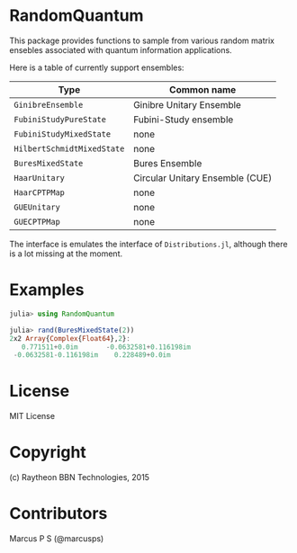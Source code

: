 # RandomQuantum

This package provides functions to sample from various random matrix ensebles
associated with quantum information applications.

Here is a table of currently support ensembles:

Type    | Common name
--------|----------
`GinibreEnsemble` | Ginibre Unitary Ensemble
`FubiniStudyPureState` | Fubini-Study ensemble
`FubiniStudyMixedState` | none
`HilbertSchmidtMixedState` | none
`BuresMixedState` | Bures Ensemble
`HaarUnitary` | Circular Unitary Ensemble (CUE) 
`HaarCPTPMap` | none
`GUEUnitary` | none
`GUECPTPMap` | none

The interface is emulates the interface of `Distributions.jl`,
although there is a lot missing at the moment.

# Examples

```julia
julia> using RandomQuantum

julia> rand(BuresMixedState(2))
2x2 Array{Complex{Float64},2}:
   0.771511+0.0im       -0.0632581+0.116198im
 -0.0632581-0.116198im    0.228489+0.0im    
```

# License

MIT License

# Copyright

(c) Raytheon BBN Technologies, 2015

# Contributors

Marcus P S (@marcusps)